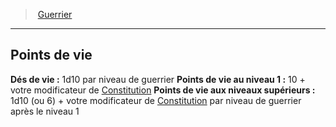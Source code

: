 ﻿---
!ClassHitPointsItem
HitDice: 1d10 par niveau de guerrier
HitPointsAt1stLevel: 10 + votre modificateur de [Constitution](hd_abilities_constitution.md)
HitPointsAtHigherLevels: 1d10 (ou 6) + votre modificateur de [Constitution](hd_abilities_constitution.md) par niveau de guerrier après le niveau 1
Id: fighter_hd.md#points-de-vie
ParentLink: fighter_hd.md#guerrier
Name: Points de vie
ParentName: Guerrier
NameLevel: 2
Attributes:
  Name: Points de vie
  Markdown: >+
    ## <!--Name-->Points de vie<!--/Name-->


    **Dés de vie :** <!--HitDice-->1d10 par niveau de guerrier<!--/HitDice-->

    **Points de vie au niveau 1 :** <!--HitPointsAt1stLevel-->10 + votre modificateur de [Constitution](hd_abilities_constitution.md)<!--/HitPointsAt1stLevel-->

    **Points de vie aux niveaux supérieurs :** <!--HitPointsAtHigherLevels-->1d10 (ou 6) + votre modificateur de [Constitution](hd_abilities_constitution.md) par niveau de guerrier après le niveau 1<!--/HitPointsAtHigherLevels-->

  HitDice: 1d10 par niveau de guerrier
  HitPointsAt1stLevel: 10 + votre modificateur de [Constitution](hd_abilities_constitution.md)
  HitPointsAtHigherLevels: 1d10 (ou 6) + votre modificateur de [Constitution](hd_abilities_constitution.md) par niveau de guerrier après le niveau 1
AttributesDictionary: >+
  Name: Points de vie

  Markdown: >+

    ## <!--Name-->Points de vie<!--/Name-->





    **Dés de vie :** <!--HitDice-->1d10 par niveau de guerrier<!--/HitDice-->



    **Points de vie au niveau 1 :** <!--HitPointsAt1stLevel-->10 + votre modificateur de [Constitution](hd_abilities_constitution.md)<!--/HitPointsAt1stLevel-->



    **Points de vie aux niveaux supérieurs :** <!--HitPointsAtHigherLevels-->1d10 (ou 6) + votre modificateur de [Constitution](hd_abilities_constitution.md) par niveau de guerrier après le niveau 1<!--/HitPointsAtHigherLevels-->



  HitDice: 1d10 par niveau de guerrier

  HitPointsAt1stLevel: 10 + votre modificateur de [Constitution](hd_abilities_constitution.md)

  HitPointsAtHigherLevels: 1d10 (ou 6) + votre modificateur de [Constitution](hd_abilities_constitution.md) par niveau de guerrier après le niveau 1

---
> [Guerrier](hd_fighter.md)

---

## Points de vie

**Dés de vie :** 1d10 par niveau de guerrier
**Points de vie au niveau 1 :** 10 + votre modificateur de [Constitution](hd_abilities_constitution.md)
**Points de vie aux niveaux supérieurs :** 1d10 (ou 6) + votre modificateur de [Constitution](hd_abilities_constitution.md) par niveau de guerrier après le niveau 1

